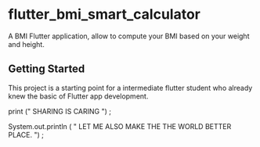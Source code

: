 # flutter_bmi_smart_calculator

A BMI Flutter application, allow to compute your BMI based on your weight and height.

## Getting Started

This project is a starting point for a intermediate flutter student who already knew the basic of Flutter app development.

print (" SHARING IS CARING ") ;

System.out.println ( " LET ME ALSO MAKE THE THE WORLD BETTER PLACE. ") ;